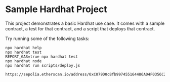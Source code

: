 # Sample Hardhat Project

This project demonstrates a basic Hardhat use case. It comes with a sample contract, a test for that contract, and a script that deploys that contract.

Try running some of the following tasks:

```shell
npx hardhat help
npx hardhat test
REPORT_GAS=true npx hardhat test
npx hardhat node
npx hardhat run scripts/deploy.js

https://sepolia.etherscan.io/address/0xC079D0c8fb997455164486A04F0356C2F772aEEe#code

```
